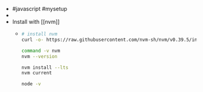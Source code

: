 - #javascript #mysetup
-
- Install with [[nvm]]
	- ```bash
	  # install nvm
	  curl -o- https://raw.githubusercontent.com/nvm-sh/nvm/v0.39.5/install.sh | bash
	  
	  command -v nvm
	  nvm --version
	  
	  nvm install --lts
	  nvm current
	  
	  node -v
	  ```
